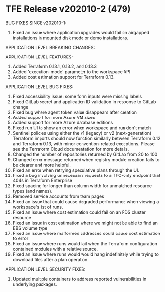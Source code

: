 # TFE Release v202010-2 (479)


BUG FIXES SINCE v202010-1:

1. Fixed an issue where application upgrades would fail on airgapped installations in mounted disk mode or demo installations.

APPLICATION LEVEL BREAKING CHANGES:



APPLICATION LEVEL FEATURES:

1. Added Terraform 0.13.1, 0.13.2, and 0.13.3
1. Added 'execution-mode' parameter to the workspace API
1. Added cost estimation support for Terraform 0.13.


APPLICATION LEVEL BUG FIXES:
1. Fixed accessibility issue: some form inputs were missing labels
1. Fixed GitLab secret and application ID validation in response to GitLab change
1. Fixed bug where agent token value disappears after creation
1. Added support for more Azure VM sizes
1. Added support for more Azure database editions
1. Fixed run UI to show an error when workspace and run don't match
1. Sentinel policies using either the v1 (legacy) or v2 (next-generation) Terraform imports should now function similarly between Terraform 0.12 and Terraform 0.13, with minor convention-related exceptions. Please see the Terraform Cloud documentation for more details.
1. Changed the number of repositories returned by GitLab from 20 to 100
1. Changed error message returned when registry module creation fails to be clearer and more helpful.
1. Fixed an error when retrying speculative plans through the UI.
1. Fixed a bug involving unnecessary requests to a TFC-only endpoint that 404s in Terraform Enterprise
1. Fixed spacing for longer than column width for unmatched resource types (and names).
1. Removed service accounts from team pages
1. Fixed an issue that could cause degraded performance when viewing a workspace's list of runs.
1. Fixed an issue where cost estimation could fail on an RDS cluster resource
1. Fixed an issue in cost estimation where we might not be able to find an EBS volume type
1. Fixed an issue where malformed addresses could cause cost estimation to error
1. Fixed an issue where runs would fail when the Terraform configuration contained modules with a relative source.
1. Fixed an issue where runs would would hang indefinitely while trying to download files after a plan operation.


APPLICATION LEVEL SECURITY FIXES:
1. Updated multiple containers to address reported vulnerabilities in underlying packages.


